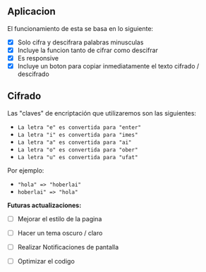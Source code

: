 ## Aplicacion
El funcionamiento de esta se basa en lo siguiente:

- [x] Solo cifra y descifrara palabras minusculas 
- [x] Incluye la funcion tanto de cifrar como descifrar
- [x] Es responsive
- [x] Incluye un boton para copiar inmediatamente el texto cifrado / descifrado

## Cifrado

Las "claves" de encriptación que utilizaremos son las siguientes:

- `La letra "e" es convertida para "enter"`
- `La letra "i" es convertida para "imes"`
- `La letra "a" es convertida para "ai"`
- `La letra "o" es convertida para "ober"`
- `La letra "u" es convertida para "ufat"`

Por ejemplo:

- `"hola" => "hoberlai"`
- `hoberlai" => "hola"`

**Futuras actualizaciones:**
- [ ] Mejorar el estilo de la pagina
- [ ] Hacer un tema oscuro / claro
- [ ] Realizar Notificaciones de pantalla
- [ ] Optimizar el codigo 


